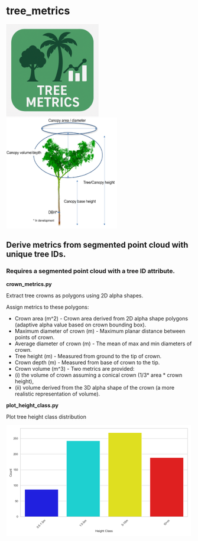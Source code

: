 # tree_metrics
<img src = "https://github.com/timwh/tree_metrics/blob/main/img/ChatGPT_Image_Sep_19_2025_01_51_06_PM.png" width = '250'> <img src="https://github.com/timwh/tree_metrics/blob/main/img/Screenshot_2025-05-23_145317.png" width="300" height="300" />
## Derive metrics from segmented point cloud with unique tree IDs.
### Requires a segmented point cloud with a tree ID attribute.

<b>crown_metrics.py</b>

Extract tree crowns as polygons using 2D alpha shapes.

Assign metrics to these polygons:
  - Crown area (m^2) - Crown area derived from 2D alpha shape polygons (adaptive alpha value based on crown bounding box).
  - Maximum diameter of crown (m) - Maximum planar distance between points of crown.
  - Average diameter of crown (m) - The mean of max and min diameters of crown.
  - Tree height (m) - Measured from ground to the tip of crown.
  - Crown depth (m) - Measured from base of crown to the tip.
  - Crown volume (m^3) - Two metrics are provided:
  -   (i) the volume of crown assuming a conical crown (1/3* area * crown height),
  -   (ii) volume derived from the 3D alpha shape of the crown (a more realistic representation of volume).


<b>plot_height_class.py</b>

Plot tree height class distribution

<img src="https://github.com/timwh/tree_metrics/blob/main/img/Figure_1.png" width="500" height="300" />


